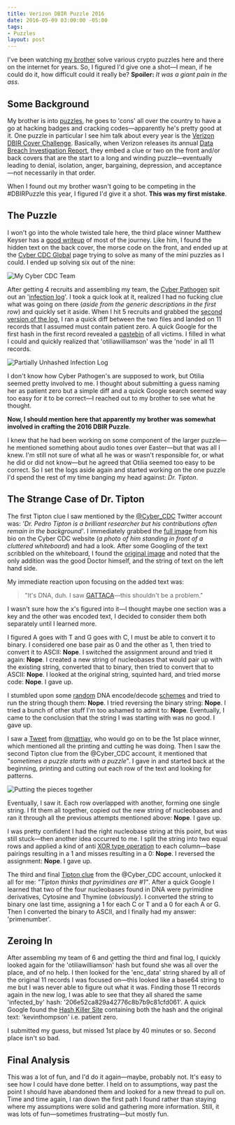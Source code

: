 ```yaml
---
title: Verizon DBIR Puzzle 2016
date: 2016-05-09 03:00:00 -05:00
tags:
- Puzzles
layout: post
---
```

I've been watching [my brother](http://darthnull.org) solve various crypto puzzles here and there on the internet for years. So, I figured I'd give one a shot—I mean, if he could do it, how difficult could it really be? **Spoiler:** _It was a giant pain in the ass_.

## Some Background

My brother is into [puzzles](http://darthnull.org/tag/puzzles), he goes to 'cons' all over the country to have a go at hacking badges and cracking codes—apparently he's pretty good at it. One puzzle in particular I see him talk about every year is the [Verizon DBIR Cover Challenge](https://securityblog.verizonenterprise.com/?p=6143). Basically, when Verizon releases its annual [Data Breach Investigation Report](http://www.verizonenterprise.com/verizon-insights-lab/dbir/2016/), they embed a clue or two on the front and/or back covers that are the start to a long and winding puzzle—eventually leading to denial, isolation, anger, bargaining, depression, and acceptance—not necessarily in that order.  

When I found out my brother wasn't going to be competing in the #DBIRPuzzle this year, I figured I'd give it a shot. **This was my first mistake**.

## The Puzzle

I won't go into the whole twisted tale here, the third place winner Matthew Keyser has a [good writeup](http://cyberpathogen.blogspot.com/2016/05/dbir-puzzle-2016-writeup.html) of most of the journey. Like him, I found the hidden text on the back cover, the morse code on the front, and ended up at the [Cyber CDC Global](http://cybercdc.global) page trying to solve as many of the mini puzzles as I could. I ended up solving six out of the nine:

![My Cyber CDC Team](/images/dbirteam.jpg)

After getting 4 recruits and assembling my team, the [Cyber Pathogen](http://cyber.pathogen.ai) spit out an '[infection log](/images/infection_log.8f94829b479a2585e080ab0d4a39df89)'. I took a quick look at it, realized I had no fucking clue what was going on there (_aside from the generic descriptions in the first row_) and quickly set it aside. When I hit 5 recruits and grabbed the [second version of the log](/images/infection_log.10d410815ce5c064c370a174dc75a44a), I ran a quick diff between the two files and landed on 11 records that I assumed must contain patient zero. A quick Google for the first hash in the first record revealed a [pastebin](http://pastebin.com/67Z8Rs6B) of all victims. I filled in what I could and quickly realized that 'otiliawilliamson' was the 'node' in all 11 records.

![Partially Unhashed Infection Log](/images/log.jpg)

I don't know how Cyber Pathogen's are supposed to work, but Otilia seemed pretty involved to me. I thought about submitting a guess naming her as patient zero but a simple diff and a quick Google search seemed way too easy for it to be correct—I reached out to my brother to see what he thought.

**Now, I should mention here that apparently my brother was somewhat involved in crafting the 2016 DBIR Puzzle**.

I knew that he had been working on some component of the larger puzzle—he mentioned something about audio tones over Easter—but that was all I knew. I'm still not sure of what all he was or wasn't responsible for, or what he did or did not know—but he agreed that Otilia seemed too easy to be correct. So I set the logs aside again and started working on the one puzzle I'd spend the rest of my time banging my head against: _Dr. Tipton_.

## The Strange Case of Dr. Tipton

The first Tipton clue I saw mentioned by the [@Cyber_CDC](https://twitter.com/cyber_cdc) Twitter account was: _'Dr. Pedro Tipton is a brilliant researcher but his contributions often remain in the background'_. I immediately grabbed the [full image](/images/tibbet-pathologist2.png) from his bio on the Cyber CDC website (_a photo of him standing in front of a cluttered whiteboard_) and had a look. After some Googling of the text scribbled on the whiteboard, I found the [original image](/images/original.jpg) and noted that the only addition was the good Doctor himself, and the string of text on the left hand side.

My immediate reaction upon focusing on the added text was:

> "It's DNA, duh. I saw [GATTACA](http://www.imdb.com/title/tt0119177/)—this shouldn't be a problem."

I wasn't sure how the x's figured into it—I thought maybe one section was a key and the other was encoded text, I decided to consider them both separately until I learned more.

I figured A goes with T and G goes with C, I must be able to convert it to binary. I considered one base pair as 0 and the other as 1, then tried to convert it to ASCII: **Nope**. I switched the assignment around and tried it again: **Nope**. I created a new string of nucleobases that would pair up with the existing string, converted that to binary, then tried to convert that to ASCII: **Nope**. I looked at the original string, squinted hard, and tried morse code: **Nope**. I gave up.

I stumbled upon some [ random](http://dna2z.com/DNA-o-gram/decode.php) DNA encode/decode [schemes](https://www.sgidna.com/cipher.html) and tried to run the string though them: **Nope**. I tried reversing the binary string: **Nope**. I tried a bunch of other stuff I'm too ashamed to admit to: **Nope**. Eventually, I came to the conclusion that the string I was starting with was no good. I gave up.

I saw a [Tweet](https://twitter.com/mattjay/status/725894482651013120?lang=en) from [@mattjay](https://twitter.com/mattjay), who would go on to be the 1st place winner, which mentioned all the printing and cutting he was doing. Then I saw the second Tipton clue from the @Cyber_CDC account, it mentioned that "_sometimes a puzzle starts with a puzzle_". I gave in and started back at the beginning, printing and cutting out each row of the text and looking for patterns.

![Putting the pieces together](/images/crafting.jpg)

Eventually, I saw it. Each row overlapped with another, forming one single string. I fit them all together, copied out the new string of nucleobases and ran it through all the previous attempts mentioned above: **Nope**. I gave up.

I was pretty confident I had the right nucleobase string at this point, but was still stuck—then another idea occurred to me. I split the string into two equal rows and applied a kind of anti [XOR type operation](https://en.wikipedia.org/wiki/Exclusive_or) to each column—base pairings resulting in a 1 and misses resulting in a 0: **Nope**. I reversed the assignment: **Nope**. I gave up.

The third and final [Tipton clue](https://twitter.com/cyber_cdc/status/727606369520484352) from the @Cyber_CDC account, unlocked it all for me: _"Tipton thinks that pyrimidines are #1"_. After a quick Google I learned that two of the four nucleobases found in DNA were pyrimidine derivatives, Cytosine and Thymine (_obviously_). I converted the string to binary one last time, assigning a 1 for each C or T and a 0 for each A or G. Then I converted the binary to ASCII, and I finally had my answer: 'primenumber'.

## Zeroing In

After assembling my team of 6 and getting the third and final log, I quickly looked again for the 'otiliawilliamson' hash but found she was all over the place, and of no help. I then looked for the 'enc_data' string shared by all of the original 11 records I was focused on—this looked like a base64 string to me but I was never able to figure out what it was. Finding those 11 records again in the new log, I was able to see that they all shared the same 'infected_by' hash: '206e52ca829a42776c8b7b9c81cfd061'. A quick Google found the [Hash Killer Site](http://hash-killer.com/dict/2/0/6/e) containing both the hash and the original text: 'kevinthompson' i.e. patient zero.

I submitted my guess, but missed 1st place by 40 minutes or so. Second place isn't so bad.

## Final Analysis

This was a lot of fun, and I'd do it again—maybe, probably not. It's easy to see how I could have done better. I held on to assumptions, way past the point I should have abandoned them and looked for a new thread to pull on. Time and time again, I ran down the first path I found rather than staying where my assumptions were solid and gathering more information. Still, it was lots of fun—sometimes frustrating—but mostly fun.
